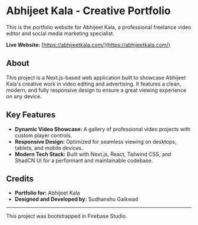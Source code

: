 # Abhijeet Kala - Creative Portfolio

This is the portfolio website for Abhijeet Kala, a professional freelance video editor and social media marketing specialist.

**Live Website:** [https://abhijeetkala.com/](https://abhijeetkala.com/)

## About

This project is a Next.js-based web application built to showcase Abhijeet Kala's creative work in video editing and advertising. It features a clean, modern, and fully responsive design to ensure a great viewing experience on any device.

## Key Features

-   **Dynamic Video Showcase:** A gallery of professional video projects with custom player controls.
-   **Responsive Design:** Optimized for seamless viewing on desktops, tablets, and mobile devices.
-   **Modern Tech Stack:** Built with Next.js, React, Tailwind CSS, and ShadCN UI for a performant and maintainable codebase.

## Credits

-   **Portfolio for:** Abhijeet Kala
-   **Designed and Developed by:** Sudhanshu Gaikwad

---

This project was bootstrapped in Firebase Studio.
